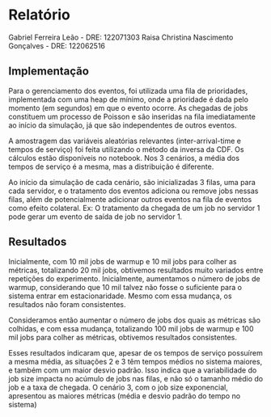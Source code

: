 # Relatório
Gabriel Ferreira Leão - DRE: 122071303
Raisa Christina Nascimento Gonçalves - DRE: 122062516

## Implementação
Para o gerenciamento dos eventos, foi utilizada uma fila de prioridades, implementada com uma heap de mínimo, onde a prioridade é dada pelo momento (em segundos) em que o evento ocorre. As chegadas de jobs constituem um processo de Poisson e são inseridas na fila imediatamente ao início da simulação, já que são independentes de outros eventos.

A amostragem das variáveis aleatórias relevantes (inter-arrival-time e tempos de serviço) foi feita utilizando o método da inversa da CDF. Os cálculos estão disponíveis no notebook. Nos 3 cenários, a média dos tempos de serviço é a mesma, mas a distribuição é diferente.

Ao início da simulação de cada cenário, são inicializadas 3 filas, uma para cada servidor, e o tratamento dos eventos adiciona ou remove jobs nessas filas, além de potencialmente adicionar outros eventos na fila de eventos como efeito colateral. Ex: O tratamento da chegada de um job no servidor 1 pode gerar um evento de saída de job no servidor 1.

## Resultados
Inicialmente, com 10 mil jobs de warmup e 10 mil jobs para colher as métricas, totalizando 20 mil jobs, obtivemos resultados muito variados entre repetições do experimento. Inicialmente, aumentamos o número de jobs de warmup, considerando que 10 mil talvez não fosse o suficiente para o sistema entrar em estacionaridade. Mesmo com essa mudança, os resultados não foram consistentes.

Consideramos então aumentar o número de jobs dos quais as métricas são colhidas, e com essa mudança, totalizando 100 mil jobs de warmup e 100 mil jobs para colher as métricas, obtivemos resultados consistentes.

Esses resultados indicaram que, apesar de os tempos de serviço possuírem a mesma média, as situações 2 e 3 têm tempos médios no sistema maiores, e também com um maior desvio padrão. Isso indica que a variabilidade do job size impacta no acúmulo de jobs nas filas, e não só o tamanho médio do job e a taxa de chegada. O cenário 3, com o job size exponencial, apresentou as maiores métricas (média e desvio padrão do tempo no sistema)
